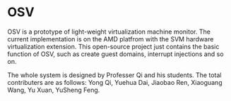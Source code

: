 # OSV

OSV is a prototype of light-weight virtualization machine monitor. The current implementation is on the AMD platfrom with the SVM hardware virtualization extension. This open-source project just contains the basic function of OSV, such as create guest domains, interrupt injections and so on.

The whole system is designed by Professer Qi and his students. The total contributers are as follows:
Yong Qi, Yuehua Dai, Jiaobao Ren, Xiaoguang Wang, Yu Xuan, YuSheng Feng.
